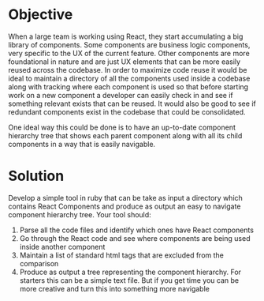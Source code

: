 # Objective

When a large team is working using React, they start accumulating a big library of components. Some components are business logic components, very specific to the UX of the current feature. Other components are more foundational in nature and are just UX elements that can be more easily reused across the codebase. In order to maximize code reuse it would be ideal to maintain a directory of all the components used inside a codebase along with tracking where each component is used so that before starting work on a new component a developer can easily check in and see if something relevant exists that can be reused. It would also be good to see if redundant components exist in the codebase that could be consolidated.

One ideal way this could be done is to have an up-to-date component hierarchy tree that shows each parent component along with all its child components in a way that is easily navigable.

# Solution

Develop a simple tool in ruby that can be take as input a directory which contains React Components and produce as output an easy to navigate component hierarchy tree. Your tool should:

1. Parse all the code files and identify which ones have React components
2. Go through the React code and see where components are being used inside another component
3. Maintain a list of standard html tags that are excluded from the comparison
4. Produce as output a tree representing the component hierarchy. For starters this can be a simple text file. But if you get time you can be more creative and turn this into something more navigable

